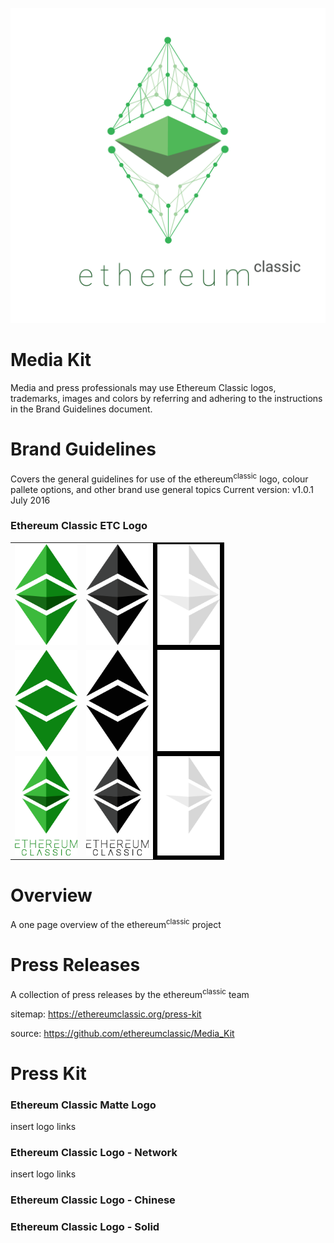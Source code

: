 
<p align="center">
  <img src="./Logo_ETC_Network/etc_network_logo_white_2000x2000.png" alt="Ethereum Classic" width="750"/>
</p>

# Media Kit

Media and press professionals may use Ethereum Classic logos, trademarks, images and colors by referring and adhering to the instructions in the Brand Guidelines document.

# Brand Guidelines

Covers the general guidelines for use of the ethereum<sup>classic</sup> logo, colour pallete options, and other brand use general topics
Current version: v1.0.1 July 2016

### Ethereum Classic ETC Logo

<p align="center">
<table>
  <tbody>
    <tr>
      <td><img src="./Logo_ETC/etc_logo_green.png" alt="ETC Logo" width="100"/></td>
      <td><img src="./Logo_ETC/etc_logo_black.png" alt="ETC Logo" width="100"/></td>
      <td bgcolor="#000000"><img src="./Logo_ETC/etc_logo_white.png" alt="ETC Logo" width="100"/></td>
    </tr>
    <tr>
    <td><img src="./Logo_ETC/flat_etc_logo_green.png" alt="ETC Logo" width="100"/></td>
    <td ><img src="./Logo_ETC/flat_etc_logo_black.png" alt="ETC Logo" width="100"/></td>
    <td bgcolor="#000000"><img src="./Logo_ETC/flat_etc_logo_white.png" alt="ETC Logo" width="100"/></td>
    </tr>
    <tr>
    <td><img src="./Logo_ETC/text_etc_logo_green.png" alt="ETC Logo" width="100"/></td>
    <td><img src="./Logo_ETC/text_etc_logo_black.png" alt="ETC Logo" width="100"/></td>
    <td bgcolor="#000000"><img src="./Logo_ETC/text_etc_logo_white.png" alt="ETC Logo" width="100"/></td>
    </tr>
  </tbody>
</table>
</p>


# Overview

A one page overview of the ethereum<sup>classic</sup> project

# Press Releases

A collection of press releases by the ethereum<sup>classic</sup> team


sitemap: https://ethereumclassic.org/press-kit

source: https://github.com/ethereumclassic/Media_Kit

# Press Kit


### Ethereum Classic Matte Logo
insert logo links

### Ethereum Classic Logo - Network
insert logo links

### Ethereum Classic Logo - Chinese

### Ethereum Classic Logo - Solid
